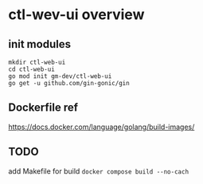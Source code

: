 # ctl-wev-ui overview

## init modules
```shell
mkdir ctl-web-ui
cd ctl-web-ui
go mod init gm-dev/ctl-web-ui
go get -u github.com/gin-gonic/gin
```

## Dockerfile ref
https://docs.docker.com/language/golang/build-images/

## TODO
add Makefile for build `docker compose build --no-cach`
